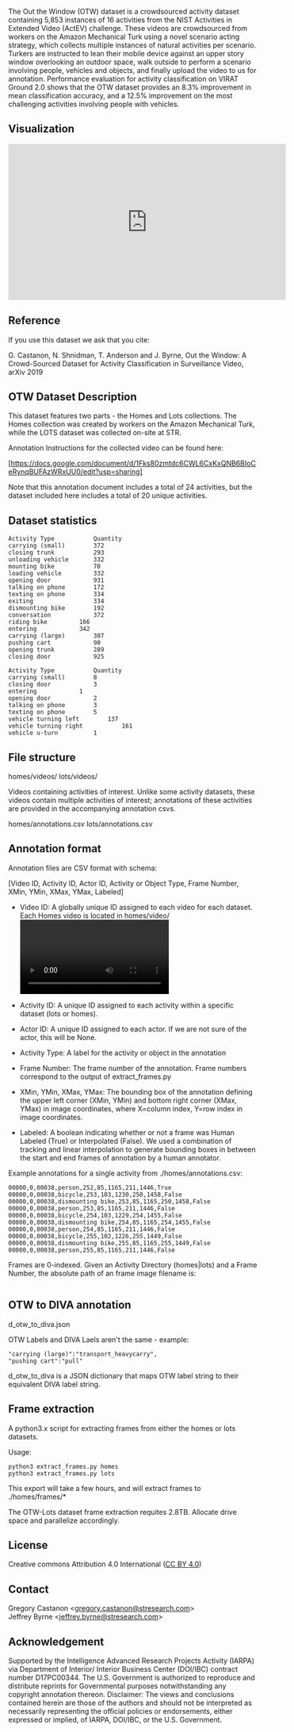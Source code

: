 The Out the Window (OTW) dataset is a crowdsourced activity dataset containing 5,853 instances of 16 activities from the NIST Activities in Extended Video (ActEV) challenge.  These videos are crowdsourced from workers on the Amazon Mechanical Turk using a novel scenario acting strategy, which collects multiple instances of natural activities per scenario.  Turkers are instructed to lean their mobile device against an upper story window overlooking an outdoor space, walk outside to perform a scenario involving people, vehicles and objects, and finally upload the video to us for annotation.  Performance evaluation for activity classification on VIRAT Ground 2.0 shows that the OTW dataset provides an 8.3% improvement in mean classification accuracy, and a 12.5% improvement on the most challenging activities involving people with vehicles. 

## Visualization

<iframe width="560" height="315" src="https://www.youtube.com/embed/PB_FejlIlhc" frameborder="0" allow="accelerometer; autoplay; encrypted-media; gyroscope; picture-in-picture" allowfullscreen></iframe>

## Reference

If you use this dataset we ask that you cite:

G. Castanon, N. Shnidman, T. Anderson and J. Byrne, Out the Window: A Crowd-Sourced Dataset for Activity Classification in Surveillance Video, arXiv 2019


## OTW Dataset Description

This dataset features two parts - the Homes and Lots collections.  The Homes collection was created by workers on the Amazon Mechanical Turk, while the LOTS dataset was collected on-site at STR.

Annotation Instructions for the collected video can be found here:  

[https://docs.google.com/document/d/1Fks80zmtdc6CWL6CxKxQNB6BIoCeRynqBUFAzWRxUU0/edit?usp=sharing]

Note that this annotation document includes a total of 24 activities, but the dataset included here includes a total of 20 unique activities.

## Dataset statistics

```OTW-Homes:
Activity Type			Quantity
carrying (small)		372
closing trunk			293
unloading vehicle		332
mounting bike			70
loading vehicle			332
opening door			931
talking on phone		172
texting on phone		334
exiting			        334
dismounting bike		192
conversation			372
riding bike			166
entering			342
carrying (large)		307
pushing cart			90
opening trunk			289
closing door			925
```

```OTW-Lots:
Activity Type			Quantity
carrying (small)		8
closing door 			3
entering 			1
opening door			2
talking on phone		3
texting on phone		5
vehicle turning left    	137
vehicle turning right	        161
vehicle u-turn			1
```

## File structure

homes/videos/
lots/videos/

Videos containing activities of interest.  Unlike some activity datasets, these videos contain multiple activities of interest; annotations of these activities are provided in the accompanying annotation csvs.

homes/annotations.csv
lots/annotations.csv

## Annotation format

Annotation files are CSV format with schema:

[Video ID, Activity ID, Actor ID, Activity or Object Type, Frame Number, XMin, YMin, XMax, YMax, Labeled]

* Video ID: A globally unique ID assigned to each video for each dataset.   Each Homes video is located in homes/video/<Video ID>.mp4.  
Each Lots video is located in lots/video/<Video ID>.mp4

* Activity ID:
A unique ID assigned to each activity within a specific dataset (lots or homes).

* Actor ID: 
A unique ID assigned to each actor.  If we are not sure of the actor, this will be None.  

* Activity Type:
A label for the activity or object in the annotation

* Frame Number:
The frame number of the annotation.  Frame numbers correspond to the output of extract_frames.py

* XMin, YMin, XMax, YMax: 
The bounding box of the annotation defining the upper left corner (XMin, YMin) and bottom right corner (XMax, YMax) in image coordinates, where X=column index, Y=row index in image coordinates.

* Labeled: 
A boolean indicating whether or not a frame was Human Labeled (True) or Interpolated (False).  We used a combination of tracking and linear interpolation to generate bounding boxes in between the start and end frames of annotation by a human annotator.

Example annotations for a single activity from ./homes/annotations.csv:

```00000,0,00038,dismounting bike,252,82,1165,255,1586,True
00000,0,00038,person,252,85,1165,211,1446,True
00000,0,00038,bicycle,253,103,1230,250,1458,False
00000,0,00038,dismounting bike,253,85,1165,250,1458,False
00000,0,00038,person,253,85,1165,211,1446,False
00000,0,00038,bicycle,254,103,1229,254,1455,False
00000,0,00038,dismounting bike,254,85,1165,254,1455,False
00000,0,00038,person,254,85,1165,211,1446,False
00000,0,00038,bicycle,255,102,1226,255,1449,False
00000,0,00038,dismounting bike,255,85,1165,255,1449,False
00000,0,00038,person,255,85,1165,211,1446,False
```

Frames are 0-indexed.  Given an Activity Directory (homes|lots) and a Frame Number, the absolute path of an frame image filename is:

```img_file_name = os.path.join('.', 'homes', '%08d.jpg' % framenum)
```

## OTW to DIVA annotation

d_otw_to_diva.json

OTW Labels and DIVA Laels aren't the same - example:
```OTW : DIVA
"carrying (large)":"transport_heavycarry",
"pushing cart":"pull"
```

d_otw_to_diva is a JSON dictionary that maps OTW label string to their equivalent DIVA label string.


## Frame extraction

A python3.x script for extracting frames from either the homes or lots datasets.

Usage:  

```pip3 install imageio imageio-ffmpeg
python3 extract_frames.py homes 
python3 extract_frames.py lots
```

This export will take a few hours, and will extract frames to ./homes/frames/*

The OTW-Lots dataset frame extraction requites 2.8TB.  Allocate drive space and parallelize accordingly.

## License

Creative commons Attribution 4.0 International ([CC BY 4.0](https://creativecommons.org/licenses/by/4.0/))

## Contact

Gregory Castanon  <<gregory.castanon@stresearch.com>>    
Jeffrey Byrne <<jeffrey.byrne@stresearch.com>>  

## Acknowledgement

Supported by the Intelligence Advanced Research Projects Activity (IARPA) via Department of Interior/ Interior Business Center (DOI/IBC) contract number D17PC00344. The U.S. Government is authorized to reproduce and distribute reprints for Governmental purposes notwithstanding any copyright annotation thereon. Disclaimer: The views and conclusions contained herein are those of the authors and should not be interpreted as necessarily representing the official policies or endorsements, either expressed or implied, of IARPA, DOI/IBC, or the U.S. Government.
